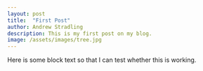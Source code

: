 ```yaml
---
layout: post
title:  "First Post"
author: Andrew Stradling
description: This is my first post on my blog.
image: /assets/images/tree.jpg
--- 
```


Here is some block text so that I can test whether this is working. 